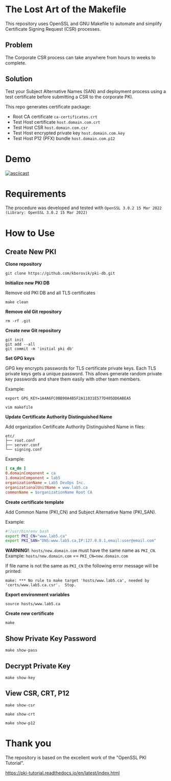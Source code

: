 # The Lost Art of the Makefile

This repository uses OpenSSL and GNU Makefile to automate and simplify Certificate Signing Request (CSR) processes.

## Problem

The Corporate CSR process can take anywhere from hours to weeks to complete.

## Solution

Test your Subject Alternative Names (SAN) and deployment process using a test certificate before submitting a CSR to the corporate PKI.

This repo generates certificate package:

- Root CA certificate `ca-certificates.crt`
- Test Host certificate `host.domain.com.crt`
- Test Host CSR `host.domain.com.csr`
- Test Host encrypted private key `host.domain.com.key`
- Test Host P12 (PFX) bundle `host.domain.com.p12`

# Demo

[![asciicast](https://asciinema.org/a/649686.svg)](https://asciinema.org/a/649686)

# Requirements

The procedure was developed and tested with `OpenSSL 3.0.2 15 Mar 2022 (Library: OpenSSL 3.0.2 15 Mar 2022)`

# How to Use

## Create New PKI

**Clone repository**

```
git clone https://github.com/kborovik/pki-db.git
```

**Initialize new PKI DB**

Remove old PKI DB and all TLS certificates

```
make clean
```

**Remove old Git repository**

```shell
rm -rf .git
```

**Create new Git repository**

```shell
git init
git add --all
git commit -m 'initial pki db'
```

**Set GPG keys**

GPG key encrypts passwords for TLS certificate private keys. Each TLS private keys gets a unique password. This allows generate random private key passwords and share them easily with other team members.

Example:

```shell
export GPG_KEY=1A4A6FC0BB90A4B5F2A11031E577D405DD6ABEA5
```

```shell
vim makefile
```

**Update Certificate Authority Distinguished Name**

Add organization Certificate Authority Distinguished Name in files:

```shell
etc/
├── root.conf
├── server.conf
└── signing.conf
```

Example:

```ini
[ ca_dn ]
0.domainComponent = ca
1.domainComponent = lab5
organizationName = Lab5 DevOps Inc.
organizationalUnitName = www.lab5.ca
commonName = $organizationName Root CA
```

**Create certificate template**

Add Common Name (PKI_CN) and Subject Alternative Name (PKI_SAN).

Example:

```bash
#!/usr/bin/env bash
export PKI_CN="www.lab5.ca"
export PKI_SAN="DNS:www.lab5.ca,IP:127.0.0.1,email:user@email.com"
```

**WARNING!**: `hosts/new.domain.com` must have the same name as `PKI_CN`. Example: `hosts/new.domain.com` == `PKI_CN=new.domain.com`

If file name is not the same as `PKI_CN` the following error message will be printed:

```shell
make: *** No rule to make target 'hosts/www.lab5.ca', needed by 'certs/www.lab5.ca.csr'.  Stop.
```

**Export environment variables**

```shell
source hosts/www.lab5.ca
```

**Create new certificate**

```shell
make
```

## Show Private Key Password

```shell
make show-pass
```

## Decrypt Private Key

```shell
make show-key
```

## View CSR, CRT, P12

```shell
make show-csr
```

```shell
make show-crt
```

```shell
make show-p12
```

# Thank you

The repository is based on the excellent work of the "OpenSSL PKI Tutorial".

https://pki-tutorial.readthedocs.io/en/latest/index.html
